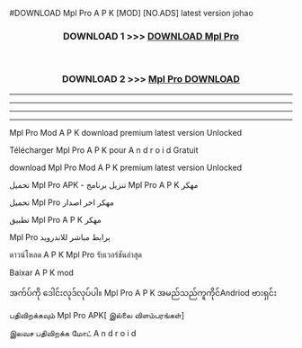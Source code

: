 #DOWNLOAD Mpl Pro  A P K [MOD] [NO.ADS] latest version johao



<div align="center">

<h3>DOWNLOAD 1 >>> <a href="https://teeasianyam.web.app?sq=Mpl Pro ">DOWNLOAD Mpl Pro  </a></h3><br>

<h3>DOWNLOAD 2 >>> <a href="https://teeasianyam.web.app?sq=Mpl Pro  ">Mpl Pro   DOWNLOAD </a></h3>

</div>


----------------------------------------------------------

----------------------------------------------------------

----------------------------------------------------------

----------------------------------------------------------


Mpl Pro   Mod A P K download premium latest version Unlocked

Télécharger Mpl Pro   A P K pour A n d r o i d Gratuit

download Mpl Pro   Mod A P K premium latest version Unlocked

تحميل Mpl Pro   APK - تنزيل برنامج Mpl Pro   A P K مهكر

تحميل Mpl Pro   مهكر اخر اصدار

تطبيق Mpl Pro   A P K مهكر

Mpl Pro   برابط مباشر للاندرويد

ดาวน์โหลด A P K Mpl Pro   รับเวอร์ชันล่าสุด

Baixar A P K mod

အက်ပ်ကို ဒေါင်းလုဒ်လုပ်ပါ။ Mpl Pro   A P K အမည်သည်ကူကိုင်Andriod ဗားရှင်း

பதிவிறக்கவும் Mpl Pro   APK[ இல்லை விளம்பரங்கள்] 
 
இலவச பதிவிறக்க மோட் A n d r o i d



